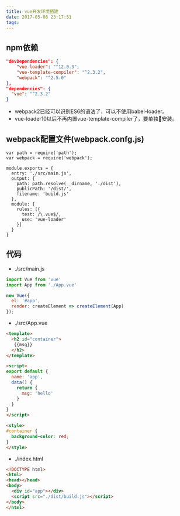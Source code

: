 ```yaml
---
title: vue开发环境搭建
date: 2017-05-06 23:17:51
tags:
---
```


## npm依赖
```json
"devDependencies": {
    "vue-loader": "^12.0.3",
    "vue-template-compiler": "^2.3.2",
    "webpack": "^2.5.0"
},
"dependencies": {
  "vue": "^2.3.2"
}
```
+ webpack2已经可以识别ES6的语法了，可以不使用babel-loader。
+ vue-loader10以后不再内置vue-template-compiler了，要单独安装。

## webpack配置文件(webpack.confg.js)

```
var path = require('path');
var webpack = require('webpack');

module.exports = {
  entry: './src/main.js',
  output: {
    path: path.resolve(__dirname, './dist'),
    publicPath: '/dist/',
    filename: 'build.js'
  },
  module: {
    rules: [{
      test: /\.vue$/,
      use: 'vue-loader'
    }]
  }
}

```

## 代码
+ ./src/main.js
```javascript
import Vue from 'vue'
import App from './App.vue'

new Vue({
  el: '#app',
  render: createElement => createElement(App)
});
```
+ ./src/App.vue

```html
<template>
  <h2 id="container">
   {{msg}} 
  </h2>
</template>

<script>
export default {
  name: 'app',
  data() {
    return {
      msg: 'hello'
    }
  }
}
</script>

<style>
#container {
  background-color: red;
}
</style>

```

+ ./index.html
```html
<!DOCTYPE html>
<html>
<head></head>
<body>
  <div id="app"></div>
  <script src="./dist/build.js"></script>
</body>
</html>
```